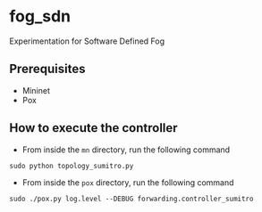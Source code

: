 # fog_sdn

Experimentation for Software Defined Fog

## Prerequisites
* Mininet
* Pox

## How to execute the controller
* From inside the `mn` directory, run the following command
```
sudo python topology_sumitro.py
```
* From inside the `pox` directory, run the following command
```
sudo ./pox.py log.level --DEBUG forwarding.controller_sumitro
```

